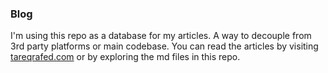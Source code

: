 ### Blog

I'm using this repo as a database for my articles. A way to decouple from 3rd party platforms or main codebase. 
You can read the articles by visiting [tareqrafed.com](https://tareqrafed.com) or by exploring the md files in this repo.
